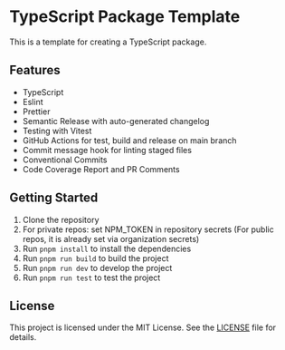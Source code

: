 # TypeScript Package Template

This is a template for creating a TypeScript package.

## Features

- TypeScript
- Eslint
- Prettier
- Semantic Release with auto-generated changelog
- Testing with Vitest
- GitHub Actions for test, build and release on main branch
- Commit message hook for linting staged files
- Conventional Commits
- Code Coverage Report and PR Comments

## Getting Started

1. Clone the repository
2. For private repos: set NPM_TOKEN in repository secrets (For public repos, it is already set via organization secrets)
3. Run `pnpm install` to install the dependencies
4. Run `pnpm run build` to build the project
5. Run `pnpm run dev` to develop the project
6. Run `pnpm run test` to test the project

## License

This project is licensed under the MIT License. See the [LICENSE](LICENSE) file for details.
